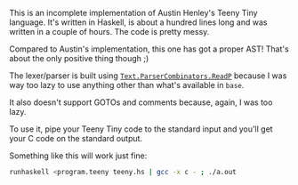 This is an incomplete implementation of Austin Henley's Teeny Tiny language. It's written in Haskell, is about a hundred lines long and was written in a couple of hours. The code is pretty messy.

Compared to Austin's implementation, this one has got a proper AST! That's about the only positive thing though ;)

The lexer/parser is built using [`Text.ParserCombinators.ReadP`](https://hackage.haskell.org/package/base-4.9.0.0/docs/Text-ParserCombinators-ReadP.html) because I was way too lazy to use anything other than what's available in `base`.

It also doesn't support GOTOs and comments because, again, I was too lazy.

To use it, pipe your Teeny Tiny code to the standard input and you'll get your C code on the standard output.

Something like this will work just fine:

```bash
runhaskell <program.teeny teeny.hs | gcc -x c - ; ./a.out
```
